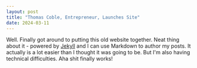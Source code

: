 ```yaml
---
layout: post
title: "Thomas Coble, Entrepreneur, Launches Site"
date: 2024-03-11
---
```


Well. Finally got around to putting this old website together. Neat thing about it - powered by [Jekyll](http://jekyllrb.com) and I can use Markdown to author my posts. It actually is a lot easier than I thought it was going to be. But I'm also having technical difficulties. Aha shit finally works!

